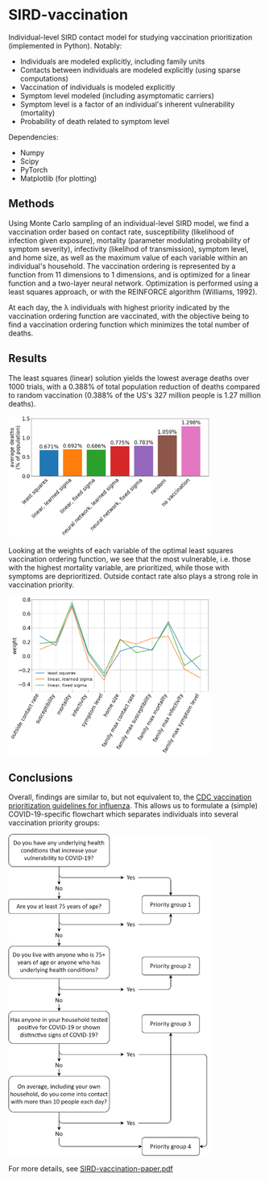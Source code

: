 # SIRD-vaccination
Individual-level SIRD contact model for studying vaccination prioritization (implemented in Python). Notably:
* Individuals are modeled explicitly, including family units
* Contacts between individuals are modeled explicitly (using sparse computations)
* Vaccination of individuals is modeled explicitly
* Symptom level modeled (including asymptomatic carriers)
* Symptom level is a factor of an individual's inherent vulnerability (mortality)
* Probability of death related to symptom level

Dependencies:
* Numpy
* Scipy
* PyTorch
* Matplotlib (for plotting)

## Methods
Using Monte Carlo sampling of an individual-level SIRD model, we find a vaccination order based on contact rate, susceptibility (likelihood of infection given exposure), mortality (parameter modulating probability of symptom severity), infectivity (likelihod of transmission), symptom level, and home size, as well as the maximum value of each variable within an individual's household. The vaccination ordering is represented by a function from 11 dimensions to 1 dimensions, and is optimized for a linear function and a two-layer neural network. Optimization is performed using a least squares approach, or with the REINFORCE algorithm (Williams, 1992). 

At each day, the λ individuals with highest priority indicated by the vaccination ordering function are vaccinated, with the objective being to find a vaccination ordering function which minimizes the total number of deaths.

## Results
The least squares (linear) solution yields the lowest average deaths over 1000 trials, with a 0.388% of total population reduction of deaths compared to random vaccination (0.388% of the US's 327 million people is 1.27 million deaths). 

<img src="/images/bars.png" width="400">

Looking at the weights of each variable of the optimal least squares vaccination ordering function, we see that the most vulnerable, i.e. those with the highest mortality variable, are prioritized, while those with symptoms are deprioritized. Outside contact rate also plays a strong role in vaccination priority.

<img src="/images/weights.png" width="400">

## Conclusions
Overall, findings are similar to, but not equivalent to, the [CDC vaccination prioritization guidelines for influenza](https://www.cdc.gov/flu/pandemic-resources/national-strategy/planning-guidance/index.html). This allows us to formulate a (simple) COVID-19-specific flowchart which separates individuals into several vaccination priority groups:

<img src="/images/prioritytree.png" width="400">

For more details, see [SIRD-vaccination-paper.pdf](https://github.com/johannes-lee/SIRD-vaccination/blob/master/SIRD-vaccination-paper.pdf)
